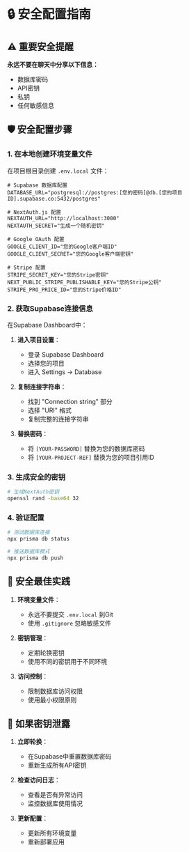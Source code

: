 # 🔒 安全配置指南

## ⚠️ 重要安全提醒

**永远不要在聊天中分享以下信息：**
- 数据库密码
- API密钥
- 私钥
- 任何敏感信息

## 🛡️ 安全配置步骤

### 1. 在本地创建环境变量文件

在项目根目录创建 `.env.local` 文件：

```env
# Supabase 数据库配置
DATABASE_URL="postgresql://postgres:[您的密码]@db.[您的项目ID].supabase.co:5432/postgres"

# NextAuth.js 配置
NEXTAUTH_URL="http://localhost:3000"
NEXTAUTH_SECRET="生成一个随机密钥"

# Google OAuth 配置
GOOGLE_CLIENT_ID="您的Google客户端ID"
GOOGLE_CLIENT_SECRET="您的Google客户端密钥"

# Stripe 配置
STRIPE_SECRET_KEY="您的Stripe密钥"
NEXT_PUBLIC_STRIPE_PUBLISHABLE_KEY="您的Stripe公钥"
STRIPE_PRO_PRICE_ID="您的Stripe价格ID"
```

### 2. 获取Supabase连接信息

在Supabase Dashboard中：

1. **进入项目设置**：
   - 登录 Supabase Dashboard
   - 选择您的项目
   - 进入 Settings → Database

2. **复制连接字符串**：
   - 找到 "Connection string" 部分
   - 选择 "URI" 格式
   - 复制完整的连接字符串

3. **替换密码**：
   - 将 `[YOUR-PASSWORD]` 替换为您的数据库密码
   - 将 `[YOUR-PROJECT-REF]` 替换为您的项目引用ID

### 3. 生成安全的密钥

```bash
# 生成NextAuth密钥
openssl rand -base64 32
```

### 4. 验证配置

```bash
# 测试数据库连接
npx prisma db status

# 推送数据库模式
npx prisma db push
```

## 🔐 安全最佳实践

1. **环境变量文件**：
   - 永远不要提交 `.env.local` 到Git
   - 使用 `.gitignore` 忽略敏感文件

2. **密钥管理**：
   - 定期轮换密钥
   - 使用不同的密钥用于不同环境

3. **访问控制**：
   - 限制数据库访问权限
   - 使用最小权限原则

## 🚨 如果密钥泄露

1. **立即轮换**：
   - 在Supabase中重置数据库密码
   - 重新生成所有API密钥

2. **检查访问日志**：
   - 查看是否有异常访问
   - 监控数据库使用情况

3. **更新配置**：
   - 更新所有环境变量
   - 重新部署应用
